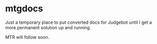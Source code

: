 # mtgdocs

Just a temporary place to put converted docs for Judgebot until I get a more permanent solution up and running.

MTR will follow soon.